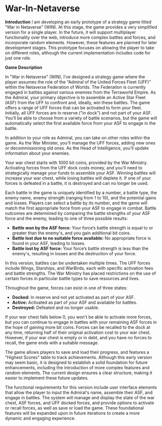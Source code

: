 # War-In-Netaverse

**Introduction**
I am developing an early prototype of a strategy game titled “War in Netaverse” (WIN). At this stage, the game provides a very simplified version for a single player. In the future, it will support multiplayer functionality over the web, introduce more complex battles and forces, and incorporate random elements. However, these features are planned for later development stages. This prototype focuses on allowing the player to take on different roles, although the current implementation includes code for just one role.


**Game Description**

In "War in Netaverse" (WIN), I’ve designed a strategy game where the player assumes the role of the “Admiral of the United Forces Fleet (UFF)” within the Netaverse Federation of Worlds. The Federation is currently engaged in battles against various enemies from the Terraworld Empire. As the Admiral, your primary objective is to assemble an Active Star Fleet (ASF) from the UFF to confront and, ideally, win these battles. The game offers a range of UFF forces that can be activated to form your fleet. Initially, all UFF forces are in reserve ("in dock") and not part of your ASF. You’ll be able to choose from a variety of battle scenarios, but the game will automatically select the first available force from your ASF to engage in the battle.

In addition to your role as Admiral, you can take on other roles within the game. As the War Minister, you'll manage the UFF forces, adding new ones or decommissioning old ones. As the Head of Intelligence, you'll update information about your enemies. 

Your war chest starts with 1000 bit coins, provided by the War Ministry. Activating forces from the UFF dock costs money, and you'll need to strategically manage your funds to assemble your ASF. Winning battles will increase your war chest, while losing battles will deplete it. If one of your forces is defeated in a battle, it is destroyed and can no longer be used.

Each battle in the game is uniquely identified by a number, a battle type, the enemy name, enemy strength (ranging from 1 to 10), and the potential gains and losses. Players can select a battle by its number, and the game will match the first appropriate force from your ASF to engage in combat. Battle outcomes are determined by comparing the battle strengths of your ASF force and the enemy, leading to one of three possible results:

- **Battle won by the ASF force:** Your force’s battle strength is equal to or greater than the enemy's, and you gain additional bit coins.
- **Battle lost due to no suitable force available:** No appropriate force is found in your ASF, leading to losses.
- **Battle lost by ASF force:** Your force’s battle strength is less than the enemy's, resulting in losses and the destruction of your force.

In this version, battles can be undertaken multiple times. The UFF forces include Wings, Starships, and WarBirds, each with specific activation fees and battle strengths. The War Ministry has placed restrictions on the use of certain forces in particular battle types to save resources and lives.

Throughout the game, forces can exist in one of three states:
- **Docked:** In reserve and not yet activated as part of your ASF.
- **Active:** Activated as part of your ASF and available for battles.
- **Destroyed:** Defeated and no longer usable.

If your war chest falls below 0, you won't be able to activate more forces, but you can continue to engage in battles with your remaining ASF forces in the hope of gaining more bit coins. Forces can be recalled to the dock at any time, returning half of their original activation cost to your war chest. However, if your war chest is empty or in debt, and you have no forces to recall, the game ends with a suitable message. 

The game allows players to save and load their progress, and features a "Highest Scores" table to track achievements. Although this early version may seem basic, it is designed to establish a solid foundation for future enhancements, including the introduction of more complex features and random elements. The current design ensures a clear structure, making it easier to implement these future updates.

The functional requirements for this version include user interface elements that allow the player to input the Admiral's name, assemble their ASF, and engage in battles. The system will manage and display the state of the war chest, ASF forces, and UFF docked forces, and provide options to activate or recall forces, as well as save or load the game. These foundational features will be expanded upon in future iterations to create a more dynamic and engaging experience.
